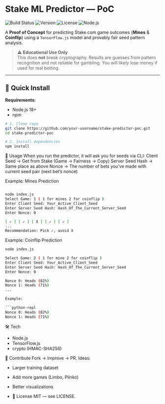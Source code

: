 # Stake ML Predictor — PoC

![Build Status](https://img.shields.io/badge/build-passing-brightgreen)
![Version](https://img.shields.io/badge/version-0.1.0--alpha-blue)
![License](https://img.shields.io/badge/license-MIT-lightgrey)
![Node.js](https://img.shields.io/badge/Node.js-18.x+-green?logo=node.js)

A **Proof of Concept** for predicting Stake.com game outcomes (**Mines** & **Coinflip**) using a `TensorFlow.js` model and provably fair seed pattern analysis.  

> ⚠ **Educational Use Only**  
> This does **not** break cryptography. Results are guesses from pattern recognition and not reliable for gambling. You will likely lose money if used for real betting.

---

## 🚀 Quick Install

**Requirements:**  
- Node.js 18+  
- npm  

```bash
# 1. Clone repo
git clone https://github.com/your-username/stake-predictor-poc.git
cd stake-predictor-poc

# 2. Install dependencies
npm install
```



🔮 Usage
When you run the predictor, it will ask you for seeds via CLI:
Client Seed → Get from Stake (Game → Fairness → Copy)
Server Seed Hash → Same place as above
Nonce → The number of bets you've made with current seed pair (next bet’s nonce)

Example: Mines Prediction
```bash

node index.js
Select Game: 1 ( 1 for mines 2 for coinflip )
Enter Client Seed: Your_Active_Client_Seed
Enter Server Seed Hash: Hash_Of_The_Current_Server_Seed
Enter Nonce: 0

[ ✓ ] [ ✓ ] [ X ] [ ✓ ] [ ✓ ]
...
Recommendation: Pick ✓, avoid X
```

Example: Coinflip Prediction
```bash
node index.js

Select Game: 2 ( 1 for mine 2 for coinflip )
Enter Client Seed: Your_Active_Client_Seed
Enter Server Seed Hash: Hash_Of_The_Current_Server_Seed
Enter Nonce: 0

Nonce 0: Heads (82%)
Nonce 1: Heads (71%)
...

Example:

```python-repl
Nonce 0: Heads (82%)
Nonce 1: Heads (71%)
```
🛠 Tech
- Node.js
- TensorFlow.js
- crypto (HMAC-SHA256)


📌 Contribute
Fork → Improve → PR. Ideas:

- Larger training dataset
- Add more games (Limbo, Plinko) 
- Better visualizations

- 📜 License
MIT — see LICENSE.
